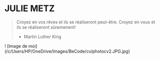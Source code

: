 # JULIE METZ
> Croyez en vos rêves et ils se réaliseront peut-être. Croyez en vous et ils se réaliseront sûremenent!
> - Martin Luther King


! [Image de moi] (/c/Users/HP/OneDrive/Images/BeCode/cv/photocv2.JPG.jpg)






